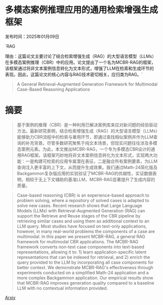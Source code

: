 # 多模态案例推理应用的通用检索增强生成框架

发布时间：2025年01月09日

`RAG

理由：这篇论文主要讨论了结合检索增强生成（RAG）的大型语言模型（LLMs）在多模态案例推理（CBR）中的应用。论文提出了一个名为MCBR-RAG的框架，该框架通过将非文本案例信息转化为文本形式，增强了LLM在检索和生成环节的表现。因此，这篇论文的核心内容与RAG技术密切相关，应归类为RAG。`

> A General Retrieval-Augmented Generation Framework for Multimodal Case-Based Reasoning Applications

# 摘要

> 基于案例的推理（CBR）是一种利用已解决案例库来应对新问题的经验驱动方法。最新研究表明，结合检索增强生成（RAG）的大型语言模型（LLMs）能够助力CBR流程中的检索与重用环节，即通过查找相似案例并作为LLM查询的补充背景。尽管多数研究聚焦于纯文本场景，但现实问题往往涉及多模态案例元素。为此，本文推出MCBR-RAG，一个专为多模态CBR设计的通用RAG框架。该框架巧妙地将非文本案例信息转化为文本形式，实现两大功能：一是构建可检索的应用专属潜在表征，二是融合所有案例要素，为LLM查询注入更丰富的上下文，从而提升生成效果。我们通过Math-24简化版及Backgammon复杂版应用的实验验证了MCBR-RAG的优越性，实证数据表明，相较于无上下文辅助的基准LLM，MCBR-RAG显著提升了生成内容的质量。

> Case-based reasoning (CBR) is an experience-based approach to problem solving, where a repository of solved cases is adapted to solve new cases. Recent research shows that Large Language Models (LLMs) with Retrieval-Augmented Generation (RAG) can support the Retrieve and Reuse stages of the CBR pipeline by retrieving similar cases and using them as additional context to an LLM query. Most studies have focused on text-only applications, however, in many real-world problems the components of a case are multimodal. In this paper we present MCBR-RAG, a general RAG framework for multimodal CBR applications. The MCBR-RAG framework converts non-text case components into text-based representations, allowing it to: 1) learn application-specific latent representations that can be indexed for retrieval, and 2) enrich the query provided to the LLM by incorporating all case components for better context. We demonstrate MCBR-RAG's effectiveness through experiments conducted on a simplified Math-24 application and a more complex Backgammon application. Our empirical results show that MCBR-RAG improves generation quality compared to a baseline LLM with no contextual information provided.

[Arxiv](https://arxiv.org/abs/2501.05030)